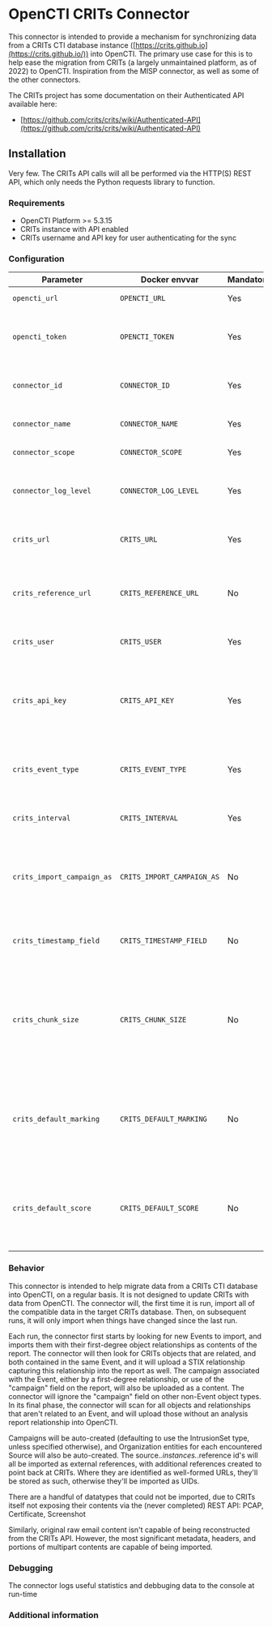 # OpenCTI CRITs Connector

This connector is intended to provide a mechanism for synchronizing data from a CRITs CTI database instance
([https://crits.github.io](https://crits.github.io/)) into OpenCTI. The primary use case for this is to help
ease the migration from CRITs (a largely unmaintained platform, as of 2022) to OpenCTI. Inspiration from the
MISP connector, as well as some of the other connectors.

The CRITs project has some documentation on their Authenticated API available here:
* [https://github.com/crits/crits/wiki/Authenticated-API](https://github.com/crits/crits/wiki/Authenticated-API)

## Installation

Very few. The CRITs API calls will all be performed via the HTTP(S) REST API, which only needs the Python
requests library to function.

### Requirements

- OpenCTI Platform >= 5.3.15
- CRITs instance with API enabled
- CRITs username and API key for user authenticating for the sync

### Configuration

| Parameter                        | Docker envvar                    | Mandatory    | Description                                                                                                                            |
|----------------------------------|----------------------------------| ------------ |----------------------------------------------------------------------------------------------------------------------------------------|
| `opencti_url`                    | `OPENCTI_URL`                    | Yes          | The URL of the OpenCTI platform.                                                                                                       |
| `opencti_token`                  | `OPENCTI_TOKEN`                  | Yes          | The default admin token configured in the OpenCTI platform parameters file.                                                            |
| `connector_id`                   | `CONNECTOR_ID`                   | Yes          | A valid arbitrary `UUIDv4` that must be unique for this connector.                                                                     |
| `connector_name`                 | `CONNECTOR_NAME`                 | Yes          | The descriptive name for this connector                                                                                                |
| `connector_scope`                | `CONNECTOR_SCOPE`                | Yes          | Supported scope: Default is 'crits'                                                                                                    |
| `connector_log_level`            | `CONNECTOR_LOG_LEVEL`            | Yes          | The log level for this connector, could be `debug`, `info`, `warn` or `error` (less verbose).                                          |
| `crits_url`                      | `CRITS_URL`                      | Yes          | The URL of the CRITs instance (leave off the trailing `/`)                                                                             |
| `crits_reference_url`            | `CRITS_REFERENCE_URL`            | No           | The URL to embed as an "external reference" to link imported data to the external CRITs instance                                       |
| `crits_user`                     | `CRITS_USER`                     | Yes          | The login username for CRITs                                                                                                           |
| `crits_api_key`                  | `CRITS_API_KEY`                  | Yes          | The API Key used for authentication (not the user's password, but an API Key that's creatable/viewable in the user's profile in CRITs) |
| `crits_event_type`               | `CRITS_EVENT_TYPE`               | Yes          | When importing CRITs Events as Analysis Reports, what Report Type to give them                                                         |
| `crits_interval`                 | `CRITS_INTERVAL`                 | Yes          | The interval to delay between updates, in minutes                                                                                      |
| `crits_import_campaign_as`       | `CRITS_IMPORT_CAMPAIGN_AS`       | No           | 'Campaign' or 'IntrusionSet': What STIX2.1 type to import Campaigns as. Default: IntrusionSet                                          |
| `crits_timestamp_field`          | `CRITS_TIMESTAMP_FIELD`          | No           | Which fieldin the CRITs objects to use for the timestamp (default: modified)                                                           |
| `crits_chunk_size`               | `CRITS_CHUNK_SIZE`               | No           | Ingests non-event-related observables in chunks of this size, helps with memory consumption. Adjust experimentally (default: 100)      |
| `crits_default_marking`          | `CRITS_DEFAULT_MARKING`          | No           | Marking definition to use, case insensitive, one of ["TLP:RED", "TLP:GREEN", "TLP:AMBER", "TLP:WHITE"] (default: TLP:GREEN)            |
| `crits_default_score`            | `CRITS_DEFAULT_SCORE`            | No           | Default_score allows you to add a default score for an indicator and its observable (a number between 1 and 100, default: 50)          |

### Behavior ###

This connector is intended to help migrate data from a CRITs CTI database into OpenCTI, on a regular basis. It
is not designed to update CRITs with data from OpenCTI. The connector will, the first time it is run, import all
of the compatible data in the target CRITs database. Then, on subsequent runs, it will only import when things
have changed since the last run.

Each run, the connector first starts by looking for new Events to import, and imports them with their first-degree
object relationships as contents of the report. The connector will then look for CRITs objects that are related, and
both contained in the same Event, and it will upload a STIX relationship capturing this relationship into the
report as well. The campaign associated with the Event, either by a first-degree relationship, or use of the
"campaign" field on the report, will also be uploaded as a content. The connector will ignore the "campaign" field
on other non-Event object types. In its final phase, the connector will scan for all objects and relationships that
aren't related to an Event, and will upload those without an analysis report relationship into OpenCTI.

Campaigns will be auto-created (defaulting to use the IntrusionSet type, unless specified otherwise), and Organization
entities for each encountered Source will also be auto-created. The source.*.instances.*.reference id's will
all be imported as external references, with additional references created to point back at CRITs. Where they are
identified as well-formed URLs, they'll be stored as such, otherwise they'll be imported as UIDs.

There are a handful of datatypes that could not be imported, due to CRITs itself not exposing their contents via
the (never completed) REST API:
PCAP, Certificate, Screenshot

Similarly, original raw email content isn't capable of being reconstructed from the CRITs API. However, the most
significant metadata, headers, and portions of multipart contents are capable of being imported.

### Debugging ###

The connector logs useful statistics and debbuging data to the console at run-time

### Additional information

